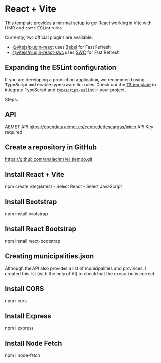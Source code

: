 # React + Vite

This template provides a minimal setup to get React working in Vite with HMR and some ESLint rules.

Currently, two official plugins are available:

- [@vitejs/plugin-react](https://github.com/vitejs/vite-plugin-react/blob/main/packages/plugin-react/README.md) uses [Babel](https://babeljs.io/) for Fast Refresh
- [@vitejs/plugin-react-swc](https://github.com/vitejs/vite-plugin-react-swc) uses [SWC](https://swc.rs/) for Fast Refresh

## Expanding the ESLint configuration

If you are developing a production application, we recommend using TypeScript and enable type-aware lint rules. Check out the [TS template](https://github.com/vitejs/vite/tree/main/packages/create-vite/template-react-ts) to integrate TypeScript and [`typescript-eslint`](https://typescript-eslint.io) in your project.


Steps:

## API
AEMET API
https://opendata.aemet.es/centrodedescargas/inicio
API Key required

## Create a repository in GitHub
https://github.com/analacima/el_tiempo.git


## Install React + Vite
npm create vite@latest
    - Select React
    - Select JavaScript

## Install Bootstrap
npm install bootstrap

## Install React Bootstrap
npm install react-bootstrap

## Creating municipalities.json
Although the API also provides a list of municipalities and provinces, I created this list (with the help of AI) to check that the execution is correct.

##  Install CORS
npm i cors

## Install Express
npm i express

## Install Node Fetch
npm i node-fetch